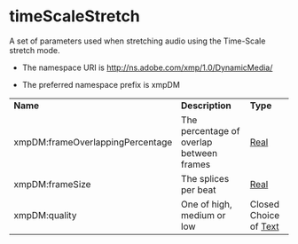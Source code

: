 # timeScaleStretch

A set of parameters used when stretching audio using the Time-Scale stretch mode.

- The namespace URI is http://ns.adobe.com/xmp/1.0/DynamicMedia/

- The preferred namespace prefix is xmpDM

|    |           |    |
|----|-----------|----|
|**Name**|**Description**|**Type**|
|xmpDM:frameOverlappingPercentage|The percentage of overlap between frames  |[Real](./CoreProperties.md#real)|
|xmpDM:frameSize|The splices per beat  |[Real](./CoreProperties.md#real)|
|xmpDM:quality|One of high, medium or low  |Closed Choice of [Text](./CoreProperties.md#text)|
